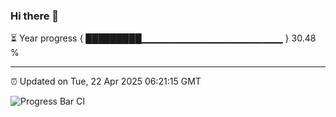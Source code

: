 ### Hi there 👋

⏳ Year progress { █████████▁▁▁▁▁▁▁▁▁▁▁▁▁▁▁▁▁▁▁▁▁ } 30.48 %

---

⏰ Updated on Tue, 22 Apr 2025 06:21:15 GMT

![Progress Bar CI](https://github.com/liununu/liununu/workflows/Progress%20Bar%20CI/badge.svg)
